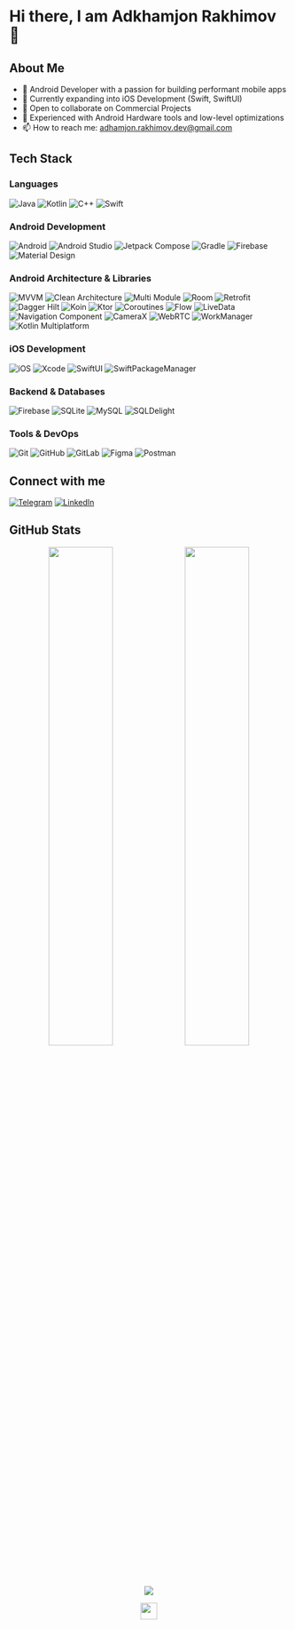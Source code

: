 # Hi there, I am Adkhamjon Rakhimov 👋

## About Me
- 🚀 Android Developer with a passion for building performant mobile apps
- 📱 Currently expanding into iOS Development (Swift, SwiftUI)
- 💼 Open to collaborate on Commercial Projects
- 🔧 Experienced with Android Hardware tools and low-level optimizations
- 📫 How to reach me: [adhamjon.rakhimov.dev@gmail.com](mailto:adhamjon.rakhimov.dev@gmail.com)

## Tech Stack

### Languages
![Java](https://img.shields.io/badge/Java-ED8B00?style=for-the-badge&logo=openjdk&logoColor=white)
![Kotlin](https://img.shields.io/badge/Kotlin-0095D5?&style=for-the-badge&logo=kotlin&logoColor=white)
![C++](https://img.shields.io/badge/C%2B%2B-00599C?style=for-the-badge&logo=c%2B%2B&logoColor=white)
![Swift](https://img.shields.io/badge/Swift-FA7343?style=for-the-badge&logo=swift&logoColor=white)

### Android Development
![Android](https://img.shields.io/badge/Android-3DDC84?style=for-the-badge&logo=android&logoColor=white)
![Android Studio](https://img.shields.io/badge/Android_Studio-3DDC84?style=for-the-badge&logo=android-studio&logoColor=white)
![Jetpack Compose](https://img.shields.io/badge/Jetpack_Compose-4285F4?style=for-the-badge&logo=jetpackcompose&logoColor=white)
![Gradle](https://img.shields.io/badge/Gradle-02303A?style=for-the-badge&logo=gradle&logoColor=white)
![Firebase](https://img.shields.io/badge/Firebase-FFCA28?style=for-the-badge&logo=firebase&logoColor=black)
![Material Design](https://img.shields.io/badge/Material_Design-757575?style=for-the-badge&logo=material-design&logoColor=white)

### Android Architecture & Libraries
![MVVM](https://img.shields.io/badge/MVVM-3DDC84?style=for-the-badge)
![Clean Architecture](https://img.shields.io/badge/Clean_Architecture-3DDC84?style=for-the-badge)
![Multi Module](https://img.shields.io/badge/Multi_Module-3DDC84?style=for-the-badge)
![Room](https://img.shields.io/badge/Room-3DDC84?style=for-the-badge)
![Retrofit](https://img.shields.io/badge/Retrofit-3DDC84?style=for-the-badge)
![Dagger Hilt](https://img.shields.io/badge/Dagger_Hilt-3DDC84?style=for-the-badge)
![Koin](https://img.shields.io/badge/Koin-3DDC84?style=for-the-badge)
![Ktor](https://img.shields.io/badge/Ktor-3DDC84?style=for-the-badge&logo=kotlin&logoColor=white)
![Coroutines](https://img.shields.io/badge/Coroutines-3DDC84?style=for-the-badge)
![Flow](https://img.shields.io/badge/Flow-3DDC84?style=for-the-badge)
![LiveData](https://img.shields.io/badge/LiveData-3DDC84?style=for-the-badge)
![Navigation Component](https://img.shields.io/badge/Navigation_Component-3DDC84?style=for-the-badge)
![CameraX](https://img.shields.io/badge/CameraX-3DDC84?style=for-the-badge&logo=android&logoColor=white)
![WebRTC](https://img.shields.io/badge/WebRTC-333333?style=for-the-badge&logo=webrtc&logoColor=white)
![WorkManager](https://img.shields.io/badge/WorkManager-3DDC84?style=for-the-badge)
![Kotlin Multiplatform](https://img.shields.io/badge/Kotlin_Multiplatform-7F52FF?style=for-the-badge&logo=kotlin&logoColor=white)

### iOS Development
![iOS](https://img.shields.io/badge/iOS-000000?style=for-the-badge&logo=ios&logoColor=white)
![Xcode](https://img.shields.io/badge/Xcode-147EFB?style=for-the-badge&logo=xcode&logoColor=white)
![SwiftUI](https://img.shields.io/badge/SwiftUI-2C68F4?style=for-the-badge&logo=swift&logoColor=white)
![SwiftPackageManager](https://img.shields.io/badge/Swift_Package_Manager-F05138?style=for-the-badge&logo=swift&logoColor=white)

### Backend & Databases
![Firebase](https://img.shields.io/badge/Firebase-FFCA28?style=for-the-badge&logo=firebase&logoColor=black)
![SQLite](https://img.shields.io/badge/SQLite-07405E?style=for-the-badge&logo=sqlite&logoColor=white)
![MySQL](https://img.shields.io/badge/MySQL-00000F?style=for-the-badge&logo=mysql&logoColor=white)
![SQLDelight](https://img.shields.io/badge/SQLDelight-0095D5?style=for-the-badge&logo=sqlite&logoColor=white)

### Tools & DevOps
![Git](https://img.shields.io/badge/Git-F05032?style=for-the-badge&logo=git&logoColor=white)
![GitHub](https://img.shields.io/badge/GitHub-100000?style=for-the-badge&logo=github&logoColor=white)
![GitLab](https://img.shields.io/badge/GitLab-330F63?style=for-the-badge&logo=gitlab&logoColor=white)
![Figma](https://img.shields.io/badge/Figma-F24E1E?style=for-the-badge&logo=figma&logoColor=white)
![Postman](https://img.shields.io/badge/Postman-FF6C37?style=for-the-badge&logo=postman&logoColor=white)

## Connect with me
[![Telegram](https://img.shields.io/badge/Telegram-2CA5E0?style=for-the-badge&logo=telegram&logoColor=white)](https://t.me/Adkhamjon_Rakhimov)
[![LinkedIn](https://img.shields.io/badge/LinkedIn-0077B5?style=for-the-badge&logo=linkedin&logoColor=white)](https://www.linkedin.com/in/adkhamjon-rakhimov-4514a9213)

## GitHub Stats
<p align="center">
  <img width="48%" src="https://github-readme-stats.vercel.app/api?username=adkhamjonDev&show_icons=true&theme=tokyonight" />
  <img width="48%" src="https://github-readme-streak-stats.herokuapp.com/?user=adkhamjonDev&theme=material" />
  <img src="https://github-readme-stats.vercel.app/api/top-langs/?username=adkhamjonDev&theme=tokyonight" align="center" />
</p>

<div align="center">
<img src="https://komarev.com/ghpvc/?username=adkhamjonDev&&style=flat-square" align="center" height='30px' />
</div> 
